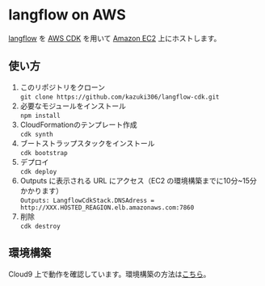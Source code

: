 # langflow on AWS

[langflow](https://github.com/logspace-ai/langflow) を [AWS CDK](https://aws.amazon.com/jp/cdk/) を用いて [Amazon EC2](https://aws.amazon.com/jp/ec2/) 上にホストします。

## 使い方

1. このリポジトリをクローン  
```git clone https://github.com/kazuki306/langflow-cdk.git```
1. 必要なモジュールをインストール  
```npm install```
1. CloudFormationのテンプレート作成  
```cdk synth```
1. ブートストラップスタックをインストール  
```cdk bootstrap```
1. デプロイ  
```cdk deploy```
1. Outputs に表示される URL にアクセス（EC2 の環境構築までに10分~15分かかります）  
```Outputs: LangflowCdkStack.DNSAdress = http://XXX.HOSTED_REAGION.elb.amazonaws.com:7860```
1. 削除  
```cdk destroy```

## 環境構築
Cloud9 上で動作を確認しています。環境構築の方法は[こちら](https://docs.aws.amazon.com/ja_jp/cloud9/latest/user-guide/sample-cdk.html)。
